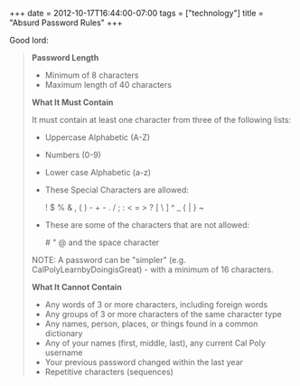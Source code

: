 +++
date = 2012-10-17T16:44:00-07:00
tags = ["technology"]
title = "Absurd Password Rules"
+++

Good lord:

>**Password Length**
>
>- Minimum of 8 characters
>- Maximum length of 40 characters
>
>**What It Must Contain**
>
>It must contain at least one character from three of the following lists:
>
>- Uppercase Alphabetic (A-Z)
>- Numbers (0-9)
>- Lower case Alphabetic (a-z)
>- These Special Characters are allowed:
>
>    ! $ % & , ( ) - + - . / ; : < = > ? [ \ ] ^ _ { | } ~
>
>- These are some of the characters that are not allowed:
>
>    \# " @ and the space character
>
>NOTE: A password can be "simpler" (e.g. CalPolyLearnbyDoingisGreat) - with a minimum of 16 characters.
>
>**What It Cannot Contain**
>
>- Any words of 3 or more characters, including foreign words
>- Any groups of 3 or more characters of the same character type
>- Any names, person, places, or things found in a common dictionary
>- Any of your names (first, middle, last), any current Cal Poly username
>- Your previous password changed within the last year
>- Repetitive characters (sequences)
